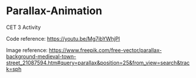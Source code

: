 # Parallax-Animation
CET 3 Activity

Code reference: https://youtu.be/Mg7ibYWhjPI

Image reference: https://www.freepik.com/free-vector/parallax-background-medieval-town-street_21087594.htm#query=parallax&position=25&from_view=search&track=sph
